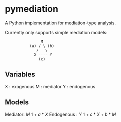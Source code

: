 # pymediation
A Python implementation for mediation-type analysis. 

Currently only supports simple mediation models:

                    M
               (a) / \ (b)
                  /   \   
                 X ---- Y
                   (c)
                   
Variables
---------
X : exogenous
M : mediator
Y : endogenous

Models
------
Mediator: $M ~ 1 + a*X$
Endogenous : $Y ~ 1 + c*X + b*M$
